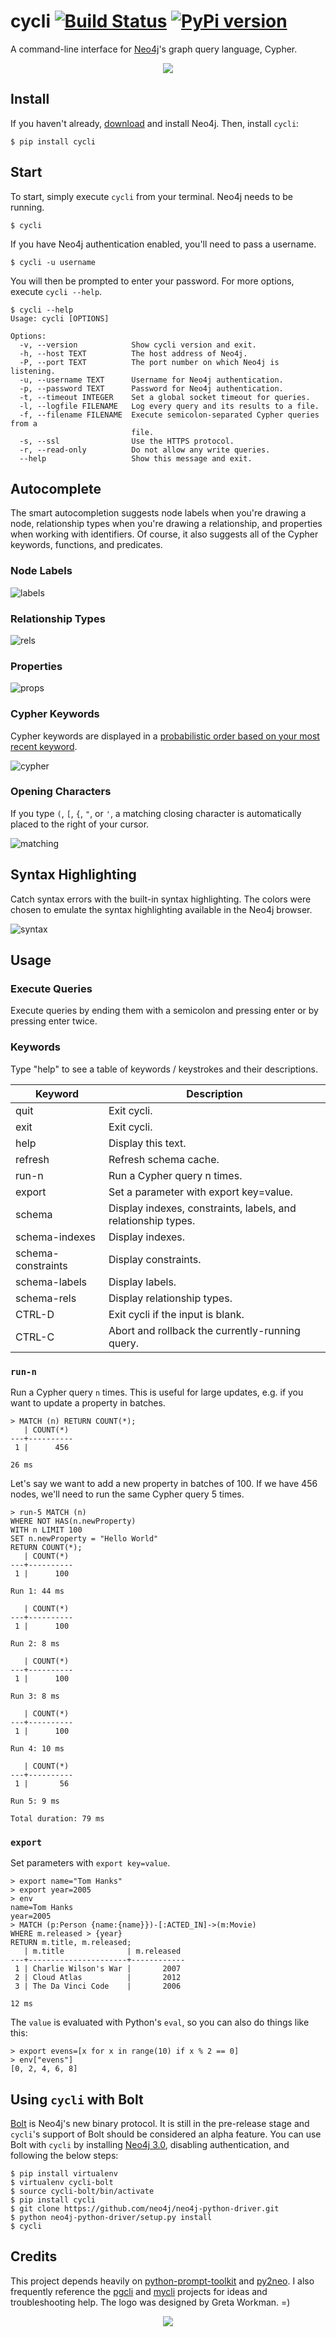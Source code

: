 # cycli [![Build Status](https://travis-ci.org/nicolewhite/cycli.svg?branch=master)](https://travis-ci.org/nicolewhite/cycli) [![PyPi version](https://badge.fury.io/py/cycli.svg)](https://pypi.python.org/pypi/cycli/)

A command-line interface for [Neo4j](http://neo4j.com/)'s graph query language, Cypher.

<p align="center">
  <img src="screenshots/output.gif" />
</p>

## Install

If you haven't already, [download](http://neo4j.com/download/other-releases/) and install Neo4j. Then, install `cycli`:

```
$ pip install cycli
```

## Start

To start, simply execute `cycli` from your terminal. Neo4j needs to be running.

```
$ cycli
```

If you have Neo4j authentication enabled, you'll need to pass a username.

```
$ cycli -u username
```

You will then be prompted to enter your password. For more options, execute `cycli --help`.

```
$ cycli --help
Usage: cycli [OPTIONS]

Options:
  -v, --version            Show cycli version and exit.
  -h, --host TEXT          The host address of Neo4j.
  -P, --port TEXT          The port number on which Neo4j is listening.
  -u, --username TEXT      Username for Neo4j authentication.
  -p, --password TEXT      Password for Neo4j authentication.
  -t, --timeout INTEGER    Set a global socket timeout for queries.
  -l, --logfile FILENAME   Log every query and its results to a file.
  -f, --filename FILENAME  Execute semicolon-separated Cypher queries from a
                           file.
  -s, --ssl                Use the HTTPS protocol.
  -r, --read-only          Do not allow any write queries.
  --help                   Show this message and exit.
```

## Autocomplete

The smart autocompletion suggests node labels when you're drawing a node, relationship types when you're drawing
a relationship, and properties when working with identifiers. Of course, it also suggests all of the Cypher keywords,
functions, and predicates.

### Node Labels

![labels](screenshots/autocomplete-labels.png)

### Relationship Types

![rels](screenshots/autocomplete-rels.png)

### Properties

![props](screenshots/autocomplete-props.png)

### Cypher Keywords

Cypher keywords are displayed in a [probabilistic order based on your most recent keyword](http://nicolewhite.github.io/2015/10/05/improving-cycli-autocomplete-markov-chains.html).

![cypher](screenshots/autocomplete-cypher.png)

### Opening Characters

If you type `(`, `[`, `{`, `"`, or `'`, a matching closing character is automatically placed to the right of your cursor.

![matching](screenshots/autocomplete-matching.png)

## Syntax Highlighting

Catch syntax errors with the built-in syntax highlighting. The colors were chosen to emulate the syntax highlighting
available in the Neo4j browser.

![syntax](screenshots/syntax-highlight.png)

## Usage

### Execute Queries

Execute queries by ending them with a semicolon and pressing enter or by pressing enter twice.

### Keywords

Type "help" to see a table of keywords / keystrokes and their descriptions.

Keyword            | Description
-------------------|--------------------------------------------------------------
quit               | Exit cycli.
exit               | Exit cycli.
help               | Display this text.
refresh            | Refresh schema cache.
run-n              | Run a Cypher query n times.
export             | Set a parameter with export key=value.
schema             | Display indexes, constraints, labels, and relationship types.
schema-indexes     | Display indexes.
schema-constraints | Display constraints.
schema-labels      | Display labels.
schema-rels        | Display relationship types.
CTRL-D             | Exit cycli if the input is blank.
CTRL-C             | Abort and rollback the currently-running query.

### `run-n`

Run a Cypher query `n` times. This is useful for large updates, e.g. if you want to update a property in batches.

```
> MATCH (n) RETURN COUNT(*);
   | COUNT(*)
---+----------
 1 |      456

26 ms
```

Let's say we want to add a new property in batches of 100. If we have 456 nodes, we'll need to run the same Cypher query
5 times.

```
> run-5 MATCH (n)
WHERE NOT HAS(n.newProperty)
WITH n LIMIT 100
SET n.newProperty = "Hello World"
RETURN COUNT(*);
   | COUNT(*)
---+----------
 1 |      100

Run 1: 44 ms

   | COUNT(*)
---+----------
 1 |      100

Run 2: 8 ms

   | COUNT(*)
---+----------
 1 |      100

Run 3: 8 ms

   | COUNT(*)
---+----------
 1 |      100

Run 4: 10 ms

   | COUNT(*)
---+----------
 1 |       56

Run 5: 9 ms

Total duration: 79 ms
```

### `export`

Set parameters with `export key=value`.

```
> export name="Tom Hanks"
> export year=2005
> env
name=Tom Hanks
year=2005
> MATCH (p:Person {name:{name}})-[:ACTED_IN]->(m:Movie)
WHERE m.released > {year}
RETURN m.title, m.released;
   | m.title              | m.released
---+----------------------+------------
 1 | Charlie Wilson's War |       2007
 2 | Cloud Atlas          |       2012
 3 | The Da Vinci Code    |       2006

12 ms
```

The `value` is evaluated with Python's `eval`, so you can also do things like this:

```
> export evens=[x for x in range(10) if x % 2 == 0]
> env["evens"]
[0, 2, 4, 6, 8]
```

## Using `cycli` with Bolt

[Bolt](http://neo4j.com/blog/neo4j-3-0-milestone-1-release/) is Neo4j's new binary protocol. It is still in the
pre-release stage and `cycli`'s support of Bolt should be considered an alpha feature. You can use Bolt with `cycli` by
installing [Neo4j 3.0](http://alpha.neohq.net/), disabling authentication, and following the below steps:

```
$ pip install virtualenv
$ virtualenv cycli-bolt
$ source cycli-bolt/bin/activate
$ pip install cycli
$ git clone https://github.com/neo4j/neo4j-python-driver.git
$ python neo4j-python-driver/setup.py install
$ cycli
```

## Credits

This project depends heavily on [python-prompt-toolkit](https://github.com/jonathanslenders/python-prompt-toolkit) and
[py2neo](https://github.com/nigelsmall/py2neo). I also frequently reference the [pgcli](https://github.com/dbcli/pgcli)
and [mycli](https://github.com/dbcli/mycli) projects for ideas and troubleshooting help. The logo was designed by Greta Workman. =)

<p align="center">
  <img src="screenshots/logo.png" />
</p>
